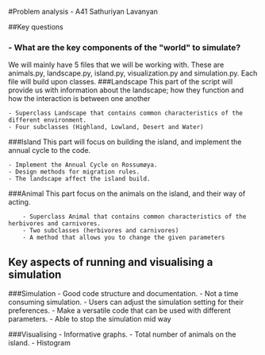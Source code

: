#Problem analysis - A41 Sathuriyan Lavanyan 

##Key questions 
### - What are the key components of the "world" to simulate?
We will mainly have 5 files that we will be working with. These are animals.py, landscape.py, island.py, 
visualization.py and simulation.py. Each file will build upon classes. 
###Landscape
This part of the script will provide us with information about the landscape; how they function and how the interaction 
is between one another

    - Superclass Landscape that contains common characteristics of the different environment.
    - Four subclasses (Highland, Lowland, Desert and Water)


###Island
This part will focus on building the island, and implement the annual cycle to the code.
 
    - Implement the Annual Cycle on Rossumøya.
    - Design methods for migration rules.
    - The landscape affect the island build.
###Animal
This part focus on the animals on the island, and their way of acting.

        - Superclass Animal that contains common characteristics of the herbivores and carnivores.
        - Two subclasses (herbivores and carnivores)
        - A method that allows you to change the given parameters


## Key aspects of running and visualising a simulation

###Simulation
    - Good code structure and documentation.
    - Not a time consuming simulation.
    - Users can adjust the simulation setting for their preferences.
    - Make a versatile code that can be used with different parameters.
    - Able to stop the simulation mid way

###Visualising
    - Informative graphs.
    - Total number of animals on the island.
    - Histogram








